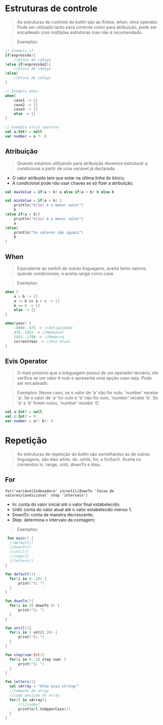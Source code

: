 # Estruturas de controle
>As estruturas de controle do kotlin são as if/else, when, elvis operator. Pode ser utilizado tanto para controle como para atribuição, pode ser encadeado com múltiplas estruturas mas não é recomendado.


>Exemplos:

```kotlin
// Exemplo if
if(expressão){
    //bloco de código
}else if(expressão2){
    //bloco de código
}else{
    //bloco de código
}
```
```kotlin
// Exemplo when
when{
    case1 -> {}
    case2 -> {}
    case3 -> {}
    else -> {}
}
```
```kotlin
// Exemplo elvis operator
val a:Int? = null
var number = a ?: 0
```

## Atribuição
>Quando estamos utilizando para atribuição devemos estruturar a condicional a partir de uma variável já declarada.

  - O valor atribuído tem que estar na última linha do bloco;
  - A condicional pode não usar chaves se só fizer a atribuição;


```kotlin
val maxValue = if(a > b) a else if(a < b) b else b

val minValue = if(a > b) {
    println("b($b) é o menor valor")
    b
}else if(a < b){
    println("a($a) é o menor valor")
    a
}else{
    println("Os valores são iguais")
    b
}
```

## When
>Equivalente ao switch de outras linguagens, aceita tanto valores quando condicionais, e aceita range como case.


>Exemplos:

```kotlin
when {
    a > b -> {}
    a != b && a > c -> {}
    b == 0 -> {}
    else -> {}
}
```
```kotlin
when(year) {
    -4000..475 -> //Antiguidade
    476..1452 -> //Medieval
    1453..1789 -> //Moderna
    currentYear -> //Ano atual
}
```
## Evis Operator
>O mais próximo que a linkguagem possui de um operador ternário, ele verifica se um valor é nulo e apresenta uma opção caso seja. Pode ser encadeado.


>Exemplos: 
Nesse caso, se o valor de 'a' não for nulo, 'number' recebe 'a'. Se o valor de 'a' for nulo e 'b' não for nulo, 'number' recebe 'b'. Se 'a' e 'b' forem nulos, 'number' recebe '0'.
```kotlin
val a:Int? = null
val c:Int? = 9
var number = a?: b?: 0
```

# Repetição
>As estruturas de repetição do kotlin são semelhantes as de outras linguagens, são elas while, do..while, for, e forEach. Aceita os comandos in, range, until, downTo e step.

## For
  `for('variávelIndexadora' in/until/downTo 'faixa de valores/condicional' step 'intervalo')`

   - In: conta do valor inicial até o valor final estabelecido;
   - Until: conta do valor atual até o valor estabelecido menos 1;
   - DownTo: conta de maneira decrescente;
   - Step: determina o intervalo da contagem;
  
  >Exemplos:

  ```kotlin
   fun main() {
    //default()
    //downTo()
    //until()
    //step(2)
    //letters()
  }
 
  fun default(){
    for(i in 0..20) {
        print("$i ")
    }
  }
  
  fun downTo(){
    for(i in 20 downTo 0) {
        print("$i ")
    }
  }
  
  fun until(){
    for(i in 1 until 20) {
        print("$i ")
    }
  }
  
  fun step(num:Int){
    for(i in 0..20 step num) {
        print("$i ")
    }
  }

  fun letters(){
    val sArray = "Olha essa string!"
    //tamanho do array
    //cada posição do array
    for(l in sArray){
        //l[index]
        println(l.toUpperCase())
    }
  }
  ```